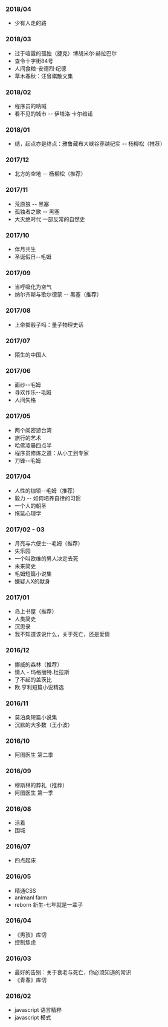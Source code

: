 ### 2018/04
* 少有人走的路

### 2018/03
* 过于喧嚣的孤独（捷克）博胡米尔·赫拉巴尔
* 查令十字街84号
* 人间食粮-安德烈·纪德
* 草木春秋：汪曾祺散文集

### 2018/02
* 程序员的呐喊
* 看不见的城市 -- 伊塔洛·卡尔维诺

### 2018/01
* 结，起点亦是终点：雅鲁藏布大峡谷穿越纪实 -- 杨柳松（推荐）

### 2017/12
* 北方的空地 -- 杨柳松（推荐）

### 2017/11
* 荒原狼 -- 黑塞
* 孤独者之歌 -- 黑塞
* 大灭绝时代 一部反常的自然史

### 2017/10
* 伴月共生
* 圣诞假日--毛姆

### 2017/09
* 当呼吸化为空气
* 纳尔齐斯与歌尔德蒙 -- 黑塞（推荐）

### 2017/08
* 上帝掷骰子吗：量子物理史话

### 2017/07
* 陌生的中国人

### 2017/06
* 面纱--毛姆
* 寻欢作乐--毛姆
* 人间失格

### 2017/05
* 两个闺密游台湾
* 旅行的艺术
* 哈佛凌晨四点半
* 程序员修炼之道：从小工到专家
* 刀锋--毛姆

### 2017/04
* 人性的枷锁--毛姆（推荐）
* 毅力 -- 如何培养自律的习惯
* 一个人的朝圣
* 拖延心理学

### 2017/02 - 03
* 月亮与六便士--毛姆（推荐）
* 失乐园
* 一个叫欧维的男人决定去死
* 未来简史
* 毛姆短篇小说集
* 嫌疑人X的献身

### 2017/01
* 岛上书屋（推荐）
* 人类简史
* 沉思录
* 我不知道该说什么，关于死亡，还是爱情

### 2016/12
* 挪威的森林（推荐）
* 情人 - 玛格丽特.杜拉斯
* 了不起的盖茨比
* 欧.亨利短篇小说精选

### 2016/11
* 莫泊桑短篇小说集
* 沉默的大多数（王小波）

### 2016/10
* 阿图医生 第二季

### 2016/09
* 穆斯林的葬礼（推荐）
* 阿图医生 第一季

### 2016/08
* 活着
* 围城

### 2016/07
* 四点起床


### 2016/05
* 精通CSS
* animanl farm
* reborn 新生-七年就是一辈子

### 2016/04
* 《男孩》库切
* 控制焦虑

### 2016/03
* 最好的告别：关于衰老与死亡，你必须知道的常识
* 《青春》库切

### 2016/02
* javascript 语言精粹
* javascript 模式
